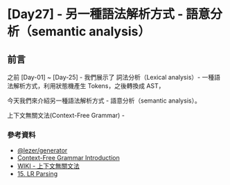 # [Day27] - 另一種語法解析方式 - 語意分析（semantic analysis）

## 前言

之前 [Day-01] ~ [Day-25] - 我們展示了 詞法分析（Lexical analysis）- 一種語法解析方式，利用狀態機產生 Tokens，之後轉換成 AST，

今天我們來介紹另一種語法解析方式 - 語意分析（semantic analysis）。

上下文無關文法(Context-Free Grammar) -


### 參考資料

- [@lezer/generator](https://github.com/lezer-parser/generator)
- [Context-Free Grammar Introduction](https://www.tutorialspoint.com/automata_theory/context_free_grammar_introduction.htm) 
- [WIKI - 上下文無關文法](https://zh.wikipedia.org/wiki/%E4%B8%8A%E4%B8%8B%E6%96%87%E6%97%A0%E5%85%B3%E6%96%87%E6%B3%95)
- [15. LR Parsing](https://www.youtube.com/watch?v=8UDWd-Axd5A&ab_channel=NicolasLaurent)
